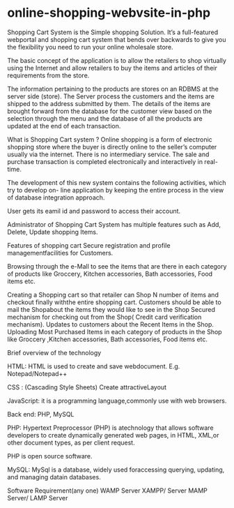 ﻿# online-shopping-webvsite-in-php

Shopping Cart System is the Simple shopping Solution.
 It’s a full-featured webportal and shopping cart system that bends over backwards to give you the flexibility you need to run your online wholesale store.


The basic concept of the application is to allow the retailers to shop virtually using the Internet and allow retailers to buy the items and articles of their requirements from the store.


The information pertaining to the products are stores on an RDBMS at the server side (store). The Server process the customers and the items are shipped to the address submitted by them. 
The details of the items are brought forward from the database for the customer view based on the selection through the menu and the database of all the products are updated at the end of each transaction.



What is Shopping Cart system ?
Online shopping is a form of electronic shopping store where the buyer is directly online to the seller’s computer usually via the internet. 
There is no intermediary service. The sale and purchase transaction is 
completed electronically and interactively in real- time.


The development of this new system contains the following activities, which try to develop on- line
application by keeping the entire process in the view of database integration approach. 

User gets its eamil id and password to access their account.


Administrator of Shopping Cart System has multiple features such as Add, Delete, Update shopping Items.


Features of shopping cart
Secure registration and profile managementfacilities for Customers.


Browsing through the e-Mall to see the items that are there in each category of products like Groccery, Kitchen accessories,
 Bath accessories, Food items etc.

Creating a Shopping cart so that retailer can Shop N number of items and checkout finally withthe entire shopping cart. 
Customers should be able to mail the Shopabout the items they would like to see in the Shop
 Secured mechanism for checking out from the Shop( Credit card verification mechanism).
Updates to customers about the Recent Items in the Shop. 
Uploading Most Purchased Items in each category of products in the Shop like Groccery ,Kitchen accessories, Bath accessories, 
Food items etc.


Brief overview of the technology
 


HTML: HTML is used to create and save webdocument. E.g. Notepad/Notepad++

CSS : (Cascading Style Sheets) Create attractiveLayout

JavaScript: it is a programming language,commonly use with web browsers.

Back end: PHP, 
MySQL

PHP: Hypertext Preprocessor (PHP) is atechnology that allows software developers to create 
dynamically generated web pages, in HTML, XML,or other document types, as per client request.

PHP is open source software.


MySQL: MySql is a database, widely used foraccessing querying, updating, and managing datain databases.


Software Requirement(any one)
WAMP Server 
XAMPP/ Server 
MAMP Server/ 
LAMP Server


